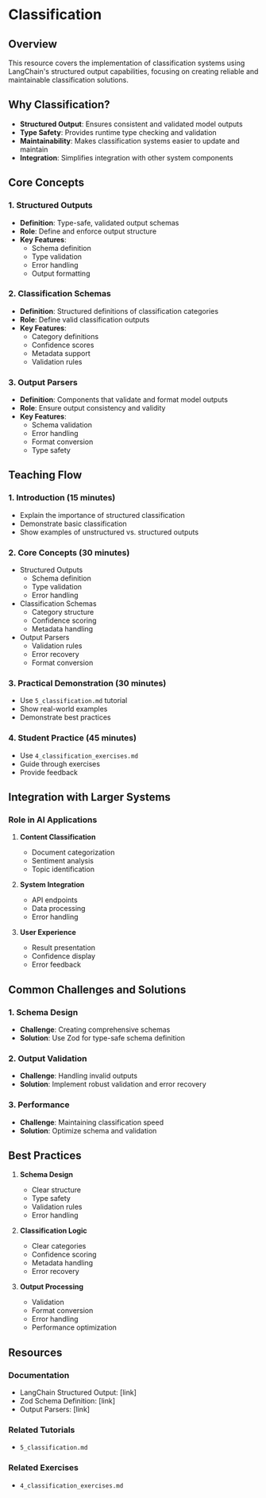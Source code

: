 # Classification

## Overview
This resource covers the implementation of classification systems using LangChain's structured output capabilities, focusing on creating reliable and maintainable classification solutions.

## Why Classification?
- **Structured Output**: Ensures consistent and validated model outputs
- **Type Safety**: Provides runtime type checking and validation
- **Maintainability**: Makes classification systems easier to update and maintain
- **Integration**: Simplifies integration with other system components

## Core Concepts

### 1. Structured Outputs
- **Definition**: Type-safe, validated output schemas
- **Role**: Define and enforce output structure
- **Key Features**:
  - Schema definition
  - Type validation
  - Error handling
  - Output formatting

### 2. Classification Schemas
- **Definition**: Structured definitions of classification categories
- **Role**: Define valid classification outputs
- **Key Features**:
  - Category definitions
  - Confidence scores
  - Metadata support
  - Validation rules

### 3. Output Parsers
- **Definition**: Components that validate and format model outputs
- **Role**: Ensure output consistency and validity
- **Key Features**:
  - Schema validation
  - Error handling
  - Format conversion
  - Type safety

## Teaching Flow

### 1. Introduction (15 minutes)
- Explain the importance of structured classification
- Demonstrate basic classification
- Show examples of unstructured vs. structured outputs

### 2. Core Concepts (30 minutes)
- Structured Outputs
  - Schema definition
  - Type validation
  - Error handling
- Classification Schemas
  - Category structure
  - Confidence scoring
  - Metadata handling
- Output Parsers
  - Validation rules
  - Error recovery
  - Format conversion

### 3. Practical Demonstration (30 minutes)
- Use `5_classification.md` tutorial
- Show real-world examples
- Demonstrate best practices

### 4. Student Practice (45 minutes)
- Use `4_classification_exercises.md`
- Guide through exercises
- Provide feedback

## Integration with Larger Systems

### Role in AI Applications
1. **Content Classification**
   - Document categorization
   - Sentiment analysis
   - Topic identification

2. **System Integration**
   - API endpoints
   - Data processing
   - Error handling

3. **User Experience**
   - Result presentation
   - Confidence display
   - Error feedback

## Common Challenges and Solutions

### 1. Schema Design
- **Challenge**: Creating comprehensive schemas
- **Solution**: Use Zod for type-safe schema definition

### 2. Output Validation
- **Challenge**: Handling invalid outputs
- **Solution**: Implement robust validation and error recovery

### 3. Performance
- **Challenge**: Maintaining classification speed
- **Solution**: Optimize schema and validation

## Best Practices

1. **Schema Design**
   - Clear structure
   - Type safety
   - Validation rules
   - Error handling

2. **Classification Logic**
   - Clear categories
   - Confidence scoring
   - Metadata handling
   - Error recovery

3. **Output Processing**
   - Validation
   - Format conversion
   - Error handling
   - Performance optimization

## Resources

### Documentation
- LangChain Structured Output: [link]
- Zod Schema Definition: [link]
- Output Parsers: [link]

### Related Tutorials
- `5_classification.md`

### Related Exercises
- `4_classification_exercises.md` 